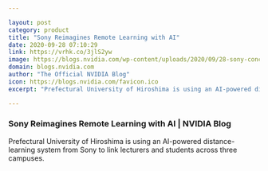 ```yaml
---

layout: post
category: product
title: "Sony Reimagines Remote Learning with AI"
date: 2020-09-28 07:10:29
link: https://vrhk.co/3jlS2yw
image: https://blogs.nvidia.com/wp-content/uploads/2020/09/28-sony-concept-feature.jpg
domain: blogs.nvidia.com
author: "The Official NVIDIA Blog"
icon: https://blogs.nvidia.com/favicon.ico
excerpt: "Prefectural University of Hiroshima is using an AI-powered distance-learning system from Sony to link lecturers and students across three campuses."

---
```


### Sony Reimagines Remote Learning with AI | NVIDIA Blog

Prefectural University of Hiroshima is using an AI-powered distance-learning system from Sony to link lecturers and students across three campuses.